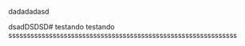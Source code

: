 dadadadasd



















dsadDSDSD# testando
testando
ssssssssssssssssssssssssssssssssssssssssssssssssssssssssssssss